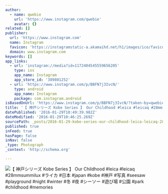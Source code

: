 ```yaml
---
author:
  - name: qwebie
    url: 'https://www.instagram.com/qwebie'
    avatar: {}
related: []
publisher:
  url: 'https://www.instagram.com'
  name: Instagram
  favicon: 'https://instagramstatic-a.akamaihd.net/h1/images/ico/favicon.ico/7cdab0872b15.ico'
  domain: www.instagram.com
keywords: []
app_links:
  - url: 'instagram://media?id=1172404545559656205'
    type: ios
    app_name: Instagram
    app_store_id: '389801252'
  - url: 'https://www.instagram.com/p/BBFN7j3IvcN/'
    type: android
    app_name: Instagram
    package: com.instagram.android
isBasedOnUrl: 'https://www.instagram.com/p/BBFN7j3IvcN/?taken-by=qwebie'
title: '【 神戸シリーズ Kobe Series 】 Our Childhood #leica #leicaq #28mmsummilux #ライカ #日本 #japan #kobe #神戸 #写真 #seesaw #playground #night #winter #冬 #夜 #シーソー #遊び場 #公園 #park #childhood #memories'
datePublished: '2016-01-29T10:49:39.982Z'
dateModified: '2016-01-29T10:46:25.269Z'
sourcePath: _posts/2016-01-29-kobe-series-our-childhood-leica-leicaq-28mmsum.md
published: true
inFeed: true
hasPage: false
inNav: false
_type: Photograph
_context: 'http://schema.org'

---
```

![【 神戸シリーズ Kobe Series 】 Our Childhood &num;leica &num;leicaq &num;28mmsummilux &num;ライカ &num;日本 &num;japan &num;kobe &num;神戸 &num;写真 &num;seesaw &num;playground &num;night &num;winter &num;冬 &num;夜 &num;シーソー &num;遊び場 &num;公園 &num;park &num;childhood &num;memories](https://scontent.cdninstagram.com/t51.2885-15/sh0.08/e35/p640x640/12424815_1774979339450010_1191332599_n.jpg)